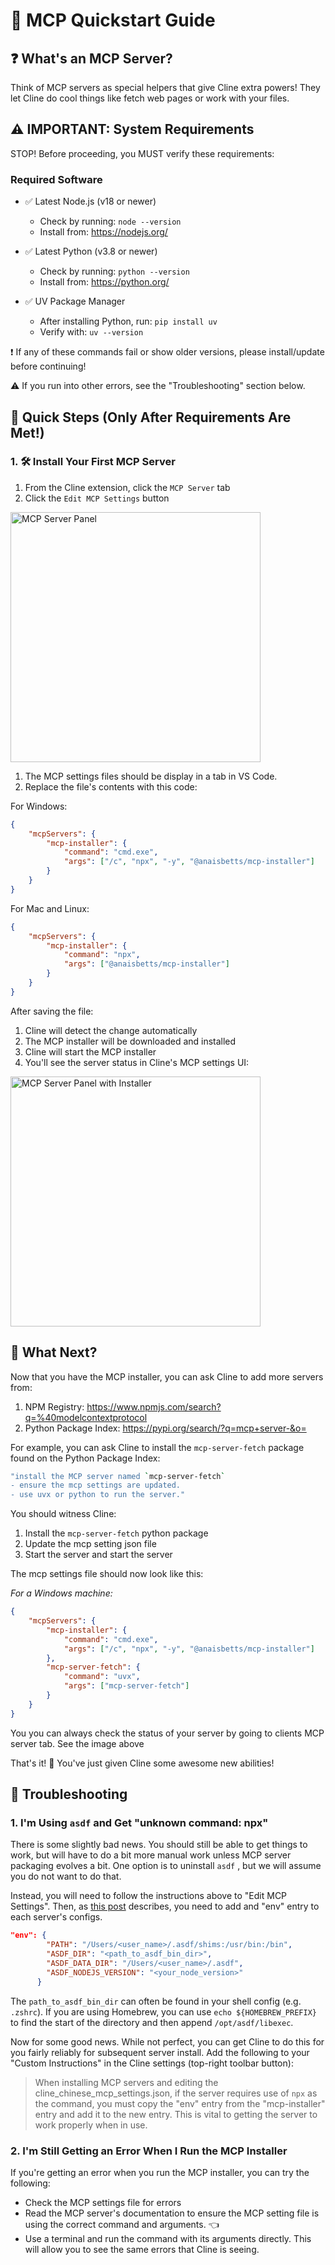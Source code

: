 # 🚀 MCP Quickstart Guide

## ❓ What's an MCP Server?

Think of MCP servers as special helpers that give Cline extra powers! They let Cline do cool things like fetch web pages or work with your files.

## ⚠️ IMPORTANT: System Requirements

STOP! Before proceeding, you MUST verify these requirements:

### Required Software

-   ✅ Latest Node.js (v18 or newer)

    -   Check by running: `node --version`
    -   Install from: <https://nodejs.org/>

-   ✅ Latest Python (v3.8 or newer)

    -   Check by running: `python --version`
    -   Install from: <https://python.org/>

-   ✅ UV Package Manager
    -   After installing Python, run: `pip install uv`
    -   Verify with: `uv --version`

❗ If any of these commands fail or show older versions, please install/update before continuing!

⚠️ If you run into other errors, see the "Troubleshooting" section below.

## 🎯 Quick Steps (Only After Requirements Are Met!)

### 1. 🛠️ Install Your First MCP Server

1. From the Cline extension, click the `MCP Server` tab
1. Click the `Edit MCP Settings` button

 <img src="https://github.com/user-attachments/assets/abf908b1-be98-4894-8dc7-ef3d27943a47" alt="MCP Server Panel" width="400" />

1. The MCP settings files should be display in a tab in VS Code.
1. Replace the file's contents with this code:

For Windows:

```json
{
	"mcpServers": {
		"mcp-installer": {
			"command": "cmd.exe",
			"args": ["/c", "npx", "-y", "@anaisbetts/mcp-installer"]
		}
	}
}
```

For Mac and Linux:

```json
{
	"mcpServers": {
		"mcp-installer": {
			"command": "npx",
			"args": ["@anaisbetts/mcp-installer"]
		}
	}
}
```

After saving the file:

1. Cline will detect the change automatically
2. The MCP installer will be downloaded and installed
3. Cline will start the MCP installer
4. You'll see the server status in Cline's MCP settings UI:

<img src="https://github.com/user-attachments/assets/2abbb3de-e902-4ec2-a5e5-9418ed34684e" alt="MCP Server Panel with Installer" width="400" />

## 🤔 What Next?

Now that you have the MCP installer, you can ask Cline to add more servers from:

1. NPM Registry: <https://www.npmjs.com/search?q=%40modelcontextprotocol>
2. Python Package Index: <https://pypi.org/search/?q=mcp+server-&o=>

For example, you can ask Cline to install the `mcp-server-fetch` package found on the Python Package Index:

```bash
"install the MCP server named `mcp-server-fetch`
- ensure the mcp settings are updated.
- use uvx or python to run the server."
```

You should witness Cline:

1. Install the `mcp-server-fetch` python package
1. Update the mcp setting json file
1. Start the server and start the server

The mcp settings file should now look like this:

_For a Windows machine:_

```json
{
	"mcpServers": {
		"mcp-installer": {
			"command": "cmd.exe",
			"args": ["/c", "npx", "-y", "@anaisbetts/mcp-installer"]
		},
		"mcp-server-fetch": {
			"command": "uvx",
			"args": ["mcp-server-fetch"]
		}
	}
}
```

You you can always check the status of your server by going to clients MCP server tab. See the image above

That's it! 🎉 You've just given Cline some awesome new abilities!

## 📝 Troubleshooting

### 1. I'm Using `asdf` and Get "unknown command: npx"

There is some slightly bad news. You should still be able to get things to work, but will have to do a bit more manual work unless MCP server packaging evolves a bit. One option is to uninstall `asdf` , but we will assume you do not want to do that.

Instead, you will need to follow the instructions above to "Edit MCP Settings". Then, as [this post](https://dev.to/cojiroooo/mcp-using-node-on-asdf-382n) describes, you need to add and "env" entry to each server's configs.

```json
"env": {
        "PATH": "/Users/<user_name>/.asdf/shims:/usr/bin:/bin",
        "ASDF_DIR": "<path_to_asdf_bin_dir>",
        "ASDF_DATA_DIR": "/Users/<user_name>/.asdf",
        "ASDF_NODEJS_VERSION": "<your_node_version>"
      }
```

The `path_to_asdf_bin_dir` can often be found in your shell config (e.g. `.zshrc`). If you are using Homebrew, you can use `echo ${HOMEBREW_PREFIX}` to find the start of the directory and then append `/opt/asdf/libexec`.

Now for some good news. While not perfect, you can get Cline to do this for you fairly reliably for subsequent server install. Add the following to your "Custom Instructions" in the Cline settings (top-right toolbar button):

> When installing MCP servers and editing the cline_chinese_mcp_settings.json, if the server requires use of `npx` as the command, you must copy the "env" entry from the "mcp-installer" entry and add it to the new entry. This is vital to getting the server to work properly when in use.

### 2. I'm Still Getting an Error When I Run the MCP Installer

If you're getting an error when you run the MCP installer, you can try the following:

-   Check the MCP settings file for errors
-   Read the MCP server's documentation to ensure the MCP setting file is using the correct command and arguments. 👈
-   Use a terminal and run the command with its arguments directly. This will allow you to see the same errors that Cline is seeing.
